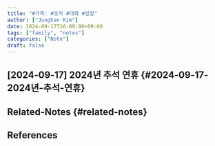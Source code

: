 ```yaml
---
title: "#가족: #조카 #대화 #성장"
author: ["Junghan Kim"]
date: 2024-09-17T16:09:00+09:00
tags: ["family", "notes"]
categories: ["Note"]
draft: false
---
```


<!--more-->


## [2024-09-17] 2024년 추석 연휴 {#2024-09-17-2024년-추석-연휴}


## Related-Notes {#related-notes}

## References

<style>.csl-entry{text-indent: -1.5em; margin-left: 1.5em;}</style><div class="csl-bib-body">
</div>

